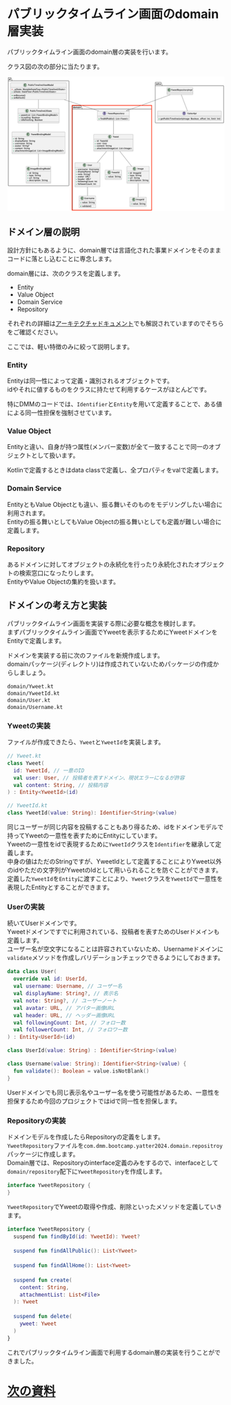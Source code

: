 # パブリックタイムライン画面のdomain層実装
パブリックタイムライン画面のdomain層の実装を行います。  

クラス図の次の部分に当たります。  

![public_timeline_domain](../../image/2/public_timeline_class_domain.png)

## ドメイン層の説明
設計方針にもあるように、domain層では言語化された事業ドメインをそのままコードに落とし込むことに専念します。  

domain層には、次のクラスを定義します。  
- Entity
- Value Object
- Domain Service
- Repository

それぞれの詳細は[アーキテクチャドキュメント](../../../tutorial/アーキテクチャについて/architecture.md)でも解説されていますのでそちらをご確認ください。  

ここでは、軽い特徴のみに絞って説明します。  

### Entity
Entityは同一性によって定義・識別されるオブジェクトです。  
idやそれに値するものをクラスに持たせて利用するケースがほとんどです。  

特にDMMのコードでは、`Identifier`と`Entity`を用いて定義することで、ある値による同一性担保を強制させています。  

### Value Object
Entityと違い、自身が持つ属性(メンバー変数)が全て一致することで同一のオブジェクトとして扱います。  

Kotlinで定義するときはdata classで定義し、全プロパティをvalで定義します。  

### Domain Service
EntityともValue Objectとも違い、振る舞いそのものをモデリングしたい場合に利用されます。  
Entityの振る舞いとしてもValue Objectの振る舞いとしても定義が難しい場合に定義します。  

### Repository
あるドメインに対してオブジェクトの永続化を行ったり永続化されたオブジェクトの検索窓口になったりします。  
EntityやValue Objectの集約を扱います。  

## ドメインの考え方と実装
パブリックタイムライン画面を実装する際に必要な概念を検討します。  
まずパブリックタイムライン画面でYweetを表示するためにYweetドメインをEntityで定義します。  

ドメインを実装する前に次のファイルを新規作成します。  
domainパッケージ(ディレクトリ)は作成されていないためパッケージの作成からしましょう。  

```
domain/Yweet.kt
domain/YweetId.kt
domain/User.kt
domain/Username.kt
```

### Yweetの実装
ファイルが作成できたら、`Yweet`と`YweetId`を実装します。  

```Kotlin
// Yweet.kt
class Yweet(
  id: YweetId, // 一意のID
  val user: User, // 投稿者を表すドメイン、現状エラーになるが許容
  val content: String, // 投稿内容
) : Entity<YweetId>(id)
```

```Kotlin
// YweetId.kt
class YweetId(value: String): Identifier<String>(value)
```

同じユーザーが同じ内容を投稿することもあり得るため、idをドメインモデルで持ってYweetの一意性を表すためにEntityにしています。  
Yweetの一意性をidで表現するために`YweetId`クラスを`Identifier`を継承して定義します。  
中身の値はただのStringですが、YweetIdとして定義することによりYweet以外のidやただの文字列がYweetのIdとして用いられることを防ぐことができます。  
定義した`YweetId`を`Entity`に渡すことにより、`Yweet`クラスを`YweetId`で一意性を表現したEntityとすることができます。  

### Userの実装

続いてUserドメインです。  
Yweetドメインですでに利用されている、投稿者を表すためのUserドメインも定義します。  
ユーザー名が空文字になることは許容されていないため、Usernameドメインに`validate`メソッドを作成しバリデーションチェックできるようにしておきます。  

```Kotlin
data class User(
  override val id: UserId,
  val username: Username, // ユーザー名
  val displayName: String?, // 表示名
  val note: String?, // ユーザーノート
  val avatar: URL, // アバター画像URL
  val header: URL, // ヘッダー画像URL
  val followingCount: Int, // フォロー数
  val followerCount: Int, // フォロワー数
) : Entity<UserId>(id)
```

```Kotlin
class UserId(value: String) : Identifier<String>(value)
```

```Kotlin
class Username(value: String): Identifier<String>(value) {
  fun validate(): Boolean = value.isNotBlank()
}
```

Userドメインでも同じ表示名やユーザー名を使う可能性があるため、一意性を担保するため今回のプロジェクトではidで同一性を担保します。  

### Repositoryの実装

ドメインモデルを作成したらRepositoryの定義をします。  
`YweetRepository`ファイルを`com.dmm.bootcamp.yatter2024.domain.repositroy`パッケージに作成します。  
Domain層では、Repositoryのinterface定義のみをするので、interfaceとして`domain/repository`配下に`YweetRepository`を作成します。  

```Kotlin
interface YweetRepository {
}
```

`YweetRepository`でYweetの取得や作成、削除といったメソッドを定義していきます。  

```Kotlin
interface YweetRepository {
  suspend fun findById(id: YweetId): Yweet?

  suspend fun findAllPublic(): List<Yweet>

  suspend fun findAllHome(): List<Yweet>

  suspend fun create(
    content: String,
    attachmentList: List<File>
  ): Yweet

  suspend fun delete(
    yweet: Yweet
  )
}
```

これでパブリックタイムライン画面で利用するdomain層の実装を行うことができました。  

# [次の資料](./2_infra層実装.md)
